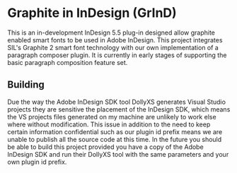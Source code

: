 Graphite in InDesign (GrInD)
============================

This is an in-development InDesign 5.5 plug-in designed allow graphite enabled smart fonts to be used in Adobe InDesign. 
This project integrates SIL's Graphite 2 smart font technology with our own implementation of a paragraph composer plugin.
It is currently in early stages of supporting the basic paragraph composition feature set.

Building
--------
Due the way the Adobe InDesign SDK tool DollyXS generates Visual Studio 
projects they are sensitive the placement of the InDesign SDK, which means the 
VS projects files generated on my machine are unlikely to work else where 
without modification. 
This issue in addition to the need to keep certain information confidential 
such as our plugin id prefix means we are unable to publish all the source 
code at this time.
In the future you should be able to build this project provided you have a 
copy of the Adobe InDesign SDK and run their DollyXS tool with the same 
parameters and your own plugin id prefix. 
